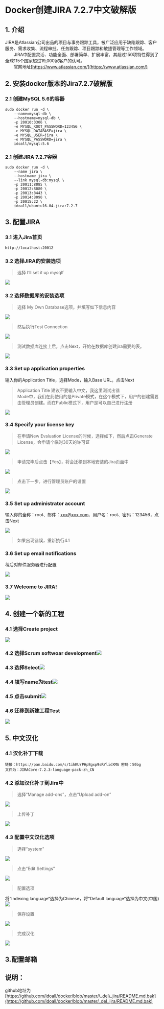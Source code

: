 # Docker创建JIRA 7.2.7中文破解版

## 1. 介绍

JIRA是Atlassian公司出品的项目与事务跟踪工具，被广泛应用于缺陷跟踪、客户服务、需求收集、流程审批、任务跟踪、项目跟踪和敏捷管理等工作领域。  
  JIRA中配置灵活、功能全面、部署简单、扩展丰富，其超过150项特性得到了全球115个国家超过19,000家客户的认可。  
  官网地址[https://www.atlassian.com/](https://www.atlassian.com/)

## 2. 安装docker版本的Jira7.2.7破解版

### 2.1 创建MySQL 5.6的容器

```
sudo docker run -d \
    --name=mysql-db \
    --hostname=mysql-db \
    -p 20010:3306 \
    -e MYSQL_ROOT_PASSWORD=123456 \
    -e MYSQL_DATABASE=jira \
    -e MYSQL_USER=jira \
    -e MYSQL_PASSWORD=jira \
    idoall/mysql:5.6
```

### 2.1 创建JIRA 7.2.7容器

```
sudo docker run -d \
    --name jira \
    --hostname jira \
    --link mysql-db:mysql \
    -p 20011:8085 \
    -p 20012:8080 \
    -p 20013:8443 \
    -p 20014:8090 \
    -p 20015:22 \
    idoall/ubuntu16.04-jira:7.2.7
```

## 3. 配置JIRA

### 3.1 进入Jira首页

```
http://localhost:20012
```

### 3.2 选择JIRA的安装选项

> 选择 I‘ll set it up mysqlf

![](/my-practice-architect-roadmap/build-jira-soft/jira-01.png)

### 3.2 选择数据库的安装选项

> 选择 My Own Database选项，并填写如下信息内容

![](/my-practice-architect-roadmap/build-jira-soft/jira-02.png)

> 然后执行Test Connection

![](/my-practice-architect-roadmap/build-jira-soft/jira-03.png)

> 测试数据库连接上后，点击Next，开始在数据库创建jira需要的表。

![](/my-practice-architect-roadmap/build-jira-soft/jira-04.png)

### 3.3 Set up application properties

输入你的Application Title，选择Mode，输入Base URL，点击Next

> Application Title 建议不要输入中文，我这里测试出错  
> Mode中，我们在此使用的是Private模式，在这个模式下，用户的创建需要由管理员创建。而在Public模式下，用户是可以自己进行注册

![](/my-practice-architect-roadmap/build-jira-soft/jira-05.png)

### 3.4 Specify your license key

> 在申请New Evaluation License的时候，选择如下，然后点击Generate License，会申请个临时30天的许可证

![](/my-practice-architect-roadmap/build-jira-soft/jira-06.png)

> 申请完毕后点击【Yes】，将会迁移到本地安装的Jira页面中

![](/my-practice-architect-roadmap/build-jira-soft/jira-07.png)

> 点击下一步，进行管理员账户的设置

![](/my-practice-architect-roadmap/build-jira-soft/jira-08.png)

### 3.5 Set up administrator account

输入你的全称：root、邮件：xxx@xxx.com、用户名：root、密码：123456，点击Next

![](/my-practice-architect-roadmap/build-jira-soft/jira-9.png)

> 如果出现错误，重新执行4.1

### 3.6 Set up email notifications

稍后对邮件服务器进行配置

![](/my-practice-architect-roadmap/build-jira-soft/jira-10.png)

### 3.7 Welcome to JIRA!

![](/my-practice-architect-roadmap/build-jira-soft/jira-11.png)

## 4. 创建一个新的工程

### 4.1 选择Create project

![](/my-practice-architect-roadmap/build-jira-soft/jira-13.png)

### 4.2 选择Scrum softwoar development![](/my-practice-architect-roadmap/build-jira-soft/jira-14.png)

### 4.3 选择Select![](/my-practice-architect-roadmap/build-jira-soft/jira-15.png)

### 4.4 填写name为test![](/my-practice-architect-roadmap/build-jira-soft/jira-16.png)

### 4.5 点击submit![](/my-practice-architect-roadmap/build-jira-soft/jira-17.png)

### 4.6 迁移到新建工程Test

![](/my-practice-architect-roadmap/build-jira-soft/jira-18.png)

## 5. 中文汉化

### 4.1 汉化补丁下载

```
链接：https://pan.baidu.com/s/1ihKUrPHpBgxp9sRYlidXMA 密码：50bg
文件为：JIRACore-7.2.3-language-pack-zh_CN
```

### 4.2 添加汉化补丁到Jira中
> 选择“Manage add-ons”，点击“Upload add-on”

![](/my-practice-architect-roadmap/build-jira-soft/jira-19.png)

> 上传补丁

![](/my-practice-architect-roadmap/build-jira-soft/jira-20.png)

### 4.3 配置中文汉化选项
> 选择“system”

![](/my-practice-architect-roadmap/build-jira-soft/jira-21.png)

> 点击“Edit Settings”

![](/my-practice-architect-roadmap/build-jira-soft/jira-22.png)

> 配置选项

将“Indexing language“选择为Chinese，将“Default language“选择为中文(中国)
![](/my-practice-architect-roadmap/build-jira-soft/jira-23.png)

> 保存设置

![](/my-practice-architect-roadmap/build-jira-soft/jira-24.png)

> 完成汉化

![](/my-practice-architect-roadmap/build-jira-soft/jira-25.png)


## 3.配置邮箱







## 说明：

github地址为 [https://github.com/idoall/docker/blob/master/\_del\_jira/README.md.bak](https://github.com/idoall/docker/blob/master/_del_jira/README.md.bak)

